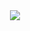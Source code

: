 <div align="center"> <img src="https://activity-graph.herokuapp.com/graph?username=xiaoliziawa&theme=xcode" /> </div>